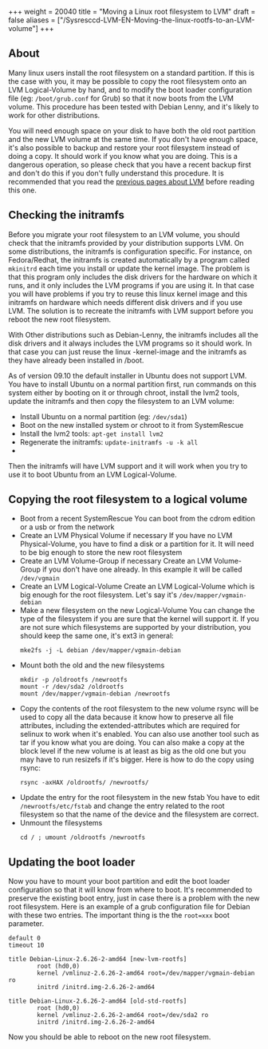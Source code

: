+++
weight = 20040
title = "Moving a Linux root filesystem to LVM"
draft = false
aliases = ["/Sysresccd-LVM-EN-Moving-the-linux-rootfs-to-an-LVM-volume"]
+++

## About
Many linux users install the root filesystem on a standard partition. If this is
the case with you, it may be possible to copy the root filesystem onto an LVM
Logical-Volume by hand, and to modify the boot loader configuration file (eg:
`/boot/grub.conf` for Grub) so that it now boots from the LVM volume. This
procedure has been tested with Debian Lenny, and it's likely to work for other
distributions.

You will need enough space on your disk to have both the old root partition and
the new LVM volume at the same time. If you don't have enough space, it's also
possible to backup and restore your root filesystem instead of doing a copy. It
should work if you know what you are doing. This is a dangerous operation, so
please check that you have a recent backup first and don't do this if you don't
fully understand this procedure. It is recommended that you read the
[previous pages about LVM](/lvm-guide-en/) before reading this one.

## Checking the initramfs
Before you migrate your root filesystem to an LVM volume, you should check that
the initramfs provided by your distribution supports LVM. On some distributions,
the initramfs is configuration specific. For instance, on Fedora/Redhat, the
initramfs is created automatically by a program called `mkinitrd` each time
you install or update the kernel image. The problem is that this program only
includes the disk drivers for the hardware on which it runs, and it only includes
the LVM programs if you are using it. In that case you will have problems if you
try to reuse this linux kernel image and this initramfs on hardware which needs
different disk drivers and if you use LVM. The solution is to recreate the
initramfs with LVM support before you reboot the new root filesystem.

With Other distributions such as Debian-Lenny, the initramfs includes all the
disk drivers and it always includes the LVM programs so it should work. In that
case you can just reuse the linux -kernel-image and the initramfs as they have
already been installed in /boot.

As of version 09.10 the default installer in Ubuntu does not support LVM. You
have to install Ubuntu on a normal partition first, run commands on this system
either by booting on it or through chroot, install the lvm2 tools, update the
initramfs and then copy the filesystem to an LVM volume:

* Install Ubuntu on a normal partition (eg: `/dev/sda1`)
* Boot on the new installed system or chroot to it from SystemRescue
* Install the lvm2 tools: `apt-get install lvm2`
* Regenerate the initramfs: `update-initramfs -u -k all`
*
Then the initramfs will have LVM support and it will work when you try to use it
to boot Ubuntu from an LVM Logical-Volume.

## Copying the root filesystem to a logical volume
* Boot from a recent SystemRescue
  You can boot from the cdrom edition or a usb or from the network
* Create an LVM Physical Volume if necessary
  If you have no LVM Physical-Volume, you have to find a disk or a partition for
  it. It will need to be big enough to store the new root filesystem
* Create an LVM Volume-Group if necessary
  Create an LVM Volume-Group if you don't have one already. In this example it
  will be called `/dev/vgmain`
* Create an LVM Logical-Volume
  Create an LVM Logical-Volume which is big enough for the root filesystem.
  Let's say it's `/dev/mapper/vgmain-debian`
* Make a new filesystem on the new Logical-Volume
  You can change the type of the filesystem if you are sure that the kernel will
  support it. If you are not sure which filesystems are supported by your
  distribution, you should keep the same one, it's ext3 in general:
  ```
  mke2fs -j -L debian /dev/mapper/vgmain-debian
  ```
* Mount both the old and the new filesystems
  ```
  mkdir -p /oldrootfs /newrootfs
  mount -r /dev/sda2 /oldrootfs
  mount /dev/mapper/vgmain-debian /newrootfs
  ```
* Copy the contents of the root filesystem to the new volume
  rsync will be used to copy all the data because it know how to preserve all
  file attributes, including the extended-attributes which are required for
  selinux to work when it's enabled. You can also use another tool such as tar
  if you know what you are doing. You can also make a copy at the block level if
  the new volume is at least as big as the old one but you may have to run
  resizefs if it's bigger. Here is how to do the copy using rsync:
  ```
  rsync -axHAX /oldrootfs/ /newrootfs/
  ```
* Update the entry for the root filesystem in the new fstab
  You have to edit ```/newrootfs/etc/fstab``` and change the entry related to
  the root filesystem so that the name of the device and the filesystem are
  correct.
* Unmount the filesystems
  ```
  cd / ; umount /oldrootfs /newrootfs
  ```

## Updating the boot loader
Now you have to mount your boot partition and edit the boot loader configuration
so that it will know from where to boot. It's recommended to preserve the
existing boot entry, just in case there is a problem with the new root
filesystem. Here is an example of a grub configuration file for Debian with
these two entries. The important thing is the the `root=xxx` boot parameter.
```
default 0
timeout 10

title Debian-Linux-2.6.26-2-amd64 [new-lvm-rootfs]
        root (hd0,0)
        kernel /vmlinuz-2.6.26-2-amd64 root=/dev/mapper/vgmain-debian ro
        initrd /initrd.img-2.6.26-2-amd64

title Debian-Linux-2.6.26-2-amd64 [old-std-rootfs]
        root (hd0,0)
        kernel /vmlinuz-2.6.26-2-amd64 root=/dev/sda2 ro
        initrd /initrd.img-2.6.26-2-amd64
```
Now you should be able to reboot on the new root filesystem.
